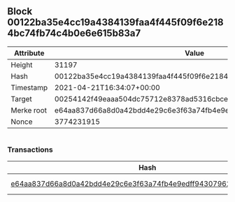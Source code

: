 ## Block 00122ba35e4cc19a4384139faa4f445f09f6e2184bc74fb74c4b0e6e615b83a7

Attribute | Value
--- | ---
Height | 31197
Hash | 00122ba35e4cc19a4384139faa4f445f09f6e2184bc74fb74c4b0e6e615b83a7
Timestamp | 2021-04-21T16:34:07+00:00
Target | 00254142f49eaaa504dc75712e8378ad5316cbcead634704b3734b6271167cc4
Merke root | e64aa837d66a8d0a42bdd4e29c6e3f63a74fb4e9edff94307962b411da2b6358
Nonce | 3774231915

```

```

### Transactions

Hash | Amount
--- | ---
[e64aa837d66a8d0a42bdd4e29c6e3f63a74fb4e9edff94307962b411da2b6358](e64aa837d66a8d0a42bdd4e29c6e3f63a74fb4e9edff94307962b411da2b6358.md) | 10.00000000 SKEPTI 
